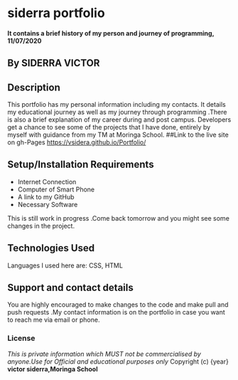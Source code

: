 # siderra portfolio
#### It contains a brief history of my person and journey of programming, 11/07/2020
## By **SIDERRA VICTOR**
## Description
This portfolio has my personal information including my contacts. It details my educational journey
as well as my journey through programming .There is also a brief explanation of my career during
and post campus.
Developers get a chance to see some of the projects that I have done, entirely by myself with guidance
from my TM at Moringa School.
##Link to the live site on gh-Pages
https://vsidera.github.io/Portfolio/
## Setup/Installation Requirements
* Internet Connection
* Computer of Smart Phone
* A link to my GitHub
* Necessary Software

This is still work in progress .Come back tomorrow and you might see some changes in the project.
## Technologies Used
Languages I used here are:
CSS,
HTML
## Support and contact details
You are highly encouraged to make changes to the code and make pull and push requests .My contact
information is on the portfolio in case you want to reach me via email or phone.
### License
*This is private information which MUST not be commercialised by anyone.Use for Official and educational purposes only*
Copyright (c) {year} **victor siderra,Moringa School**
